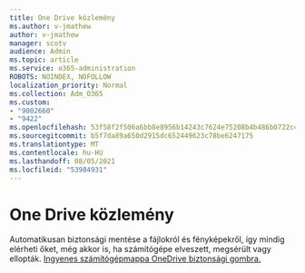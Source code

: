 ```yaml
---
title: One Drive közlemény
ms.author: v-jmathew
author: v-jmathew
manager: scotv
audience: Admin
ms.topic: article
ms.service: o365-administration
ROBOTS: NOINDEX, NOFOLLOW
localization_priority: Normal
ms.collection: Adm_O365
ms.custom:
- "9002660"
- "9422"
ms.openlocfilehash: 53f58f2f506a6bb8e8956b14243c7624e75208b4b486b0722c40ab895a303796
ms.sourcegitcommit: b5f7da89a650d2915dc652449623c78be6247175
ms.translationtype: MT
ms.contentlocale: hu-HU
ms.lasthandoff: 08/05/2021
ms.locfileid: "53984931"
---
```

# <a name="one-drive-announcement"></a>One Drive közlemény

Automatikusan biztonsági mentése a fájlokról és fényképekről, így mindig elérheti őket, még akkor is, ha számítógépe elveszett, megsérült vagy ellopták. [Ingyenes számítógépmappa OneDrive biztonsági gombra.](https://www.microsoft.com/microsoft-365/onedrive/pc-cloud-backup)
